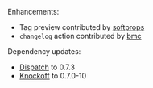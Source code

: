 Enhancements:

* Tag preview contributed by [softprops][sp]
* `changelog` action contributed by [bmc][bmc]

Dependency updates:

* [Dispatch][dispatch] to 0.7.3
* [Knockoff][knockoff] to 0.7.0-10

[sp]: http://github.com/softprops
[bmc]: http://github.com/bmc
[dispatch]: http://dispatch.databinder.net/
[knockoff]: http://tristanhunt.com/projects/knockoff/